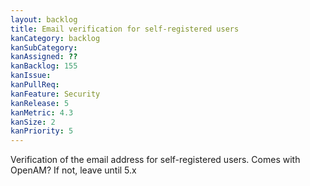 ```yaml
---
layout: backlog
title: Email verification for self-registered users
kanCategory: backlog
kanSubCategory:
kanAssigned: ??
kanBacklog: 155
kanIssue:
kanPullReq:
kanFeature: Security
kanRelease: 5
kanMetric: 4.3
kanSize: 2
kanPriority: 5
---
```

Verification of the email address for self-registered users. Comes with OpenAM? If not, leave until 5.x
